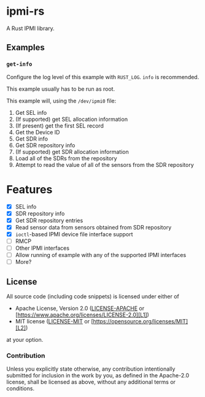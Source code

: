 # ipmi-rs
A Rust IPMI library.

## Examples
### `get-info`
Configure the log level of this example with `RUST_LOG`. `info` is recommended.

This example usually has to be run as root.

This example will, using the `/dev/ipmi0` file:
1. Get SEL info
2. (If supported) get SEL allocation information
3. (If present) get the first SEL record
4. Get the Device ID
5. Get SDR info
6. Get SDR repository info
7. (If supported) get SDR allocation information
8. Load all of the SDRs from the repository
9. Attempt to read the value of all of the sensors from the SDR repository

# Features
- [x] SEL info
- [x] SDR repository info
- [x] Get SDR repository entries
- [x] Read sensor data from sensors obtained from SDR repository
- [x] `ioctl`-based IPMI device file interface support
- [ ] RMCP
- [ ] Other IPMI interfaces
- [ ] Allow running of example with any of the supported IPMI interfaces
- [ ] More?

## License

All source code (including code snippets) is licensed under either of

- Apache License, Version 2.0 ([LICENSE-APACHE](LICENSE-APACHE) or
  [https://www.apache.org/licenses/LICENSE-2.0][L1])
- MIT license ([LICENSE-MIT](LICENSE-MIT) or
  [https://opensource.org/licenses/MIT][L2])

[L1]: https://www.apache.org/licenses/LICENSE-2.0
[L2]: https://opensource.org/licenses/MIT

at your option.

### Contribution

Unless you explicitly state otherwise, any contribution intentionally submitted
for inclusion in the work by you, as defined in the Apache-2.0 license, shall be
licensed as above, without any additional terms or conditions.
